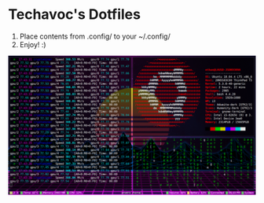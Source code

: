 # Techavoc's Dotfiles

1. Place contents from .config/ to your ~/.config/
2. Enjoy! :)

![Desktop](https://github.com/Techavoc/.dotfiles/blob/master/screenshot.png "Techavoc's Desktop")

